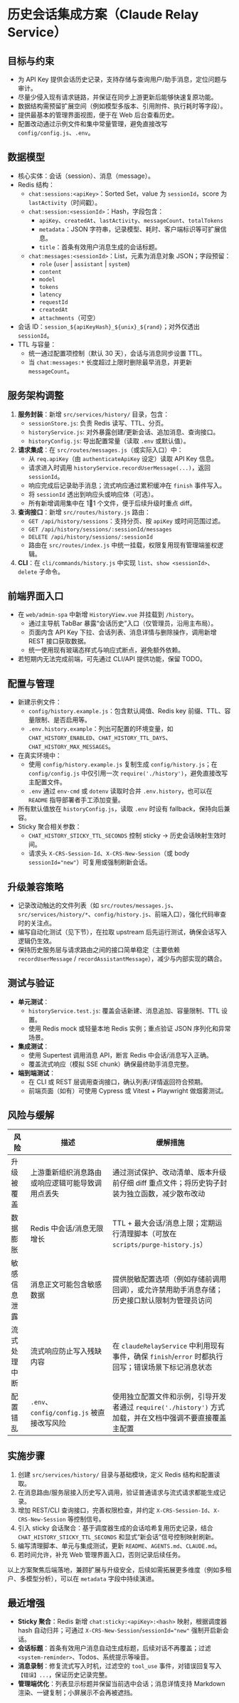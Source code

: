 # 历史会话集成方案（Claude Relay Service）

## 目标与约束
- 为 API Key 提供会话历史记录，支持存储与查询用户/助手消息，定位问题与审计。
- 尽量少侵入现有请求链路，并保证在同步上游更新后能够快速复原功能。
- 数据结构需预留扩展空间（例如模型多版本、引用附件、执行耗时等字段）。
- 提供最基本的管理界面视图，便于在 Web 后台查看历史。
- 配置改动通过示例文件和集中常量管理，避免直接改写 `config/config.js`、`.env`。

## 数据模型
- 核心实体：会话（session）、消息（message）。
- Redis 结构：
  - `chat:sessions:<apiKey>`：Sorted Set，value 为 `sessionId`，score 为 `lastActivity`（时间戳）。
  - `chat:session:<sessionId>`：Hash，字段包含：
    - `apiKey`、`createdAt`、`lastActivity`、`messageCount`、`totalTokens`
    - `metadata`：JSON 字符串，记录模型、耗时、客户端标识等可扩展信息。
    - `title`：首条有效用户消息生成的会话标题。
  - `chat:messages:<sessionId>`：List，元素为消息对象 JSON；字段预留：
    - `role` (`user` | `assistant` | `system`)
    - `content`
    - `model`
    - `tokens`
    - `latency`
    - `requestId`
    - `createdAt`
    - `attachments`（可空）
- 会话 ID：`session_${apiKeyHash}_${unix}_${rand}`；对外仅透出 `sessionId`。
- TTL 与容量：
  - 统一通过配置项控制（默认 30 天），会话与消息同步设置 TTL。
  - 当 `chat:messages:*` 长度超过上限时删除最早消息，并更新 `messageCount`。

## 服务架构调整
1. **服务封装**：新增 `src/services/history/` 目录，包含：
   - `sessionStore.js`: 负责 Redis 读写、TTL、分页。
   - `historyService.js`: 对外暴露创建/更新会话、追加消息、查询接口。
   - `historyConfig.js`: 导出配置常量（读取 `.env` 或默认值）。
2. **请求集成**：在 `src/routes/messages.js`（或实际入口）中：
   - 从 `req.apiKey`（由 `authenticateApiKey` 设定）读取 API Key 信息。
   - 请求进入时调用 `historyService.recordUserMessage(...)`，返回 `sessionId`。
   - 响应完成后记录助手消息；流式响应通过累积缓冲在 `finish` 事件写入。
   - 将 `sessionId` 透出到响应头或响应体（可选）。
   - 所有新增调用集中在 11 个文件，便于后续升级时重点 diff。
3. **查询接口**：新增 `src/routes/history.js` 路由：
   - `GET /api/history/sessions`：支持分页、按 `apiKey` 或时间范围过滤。
   - `GET /api/history/sessions/:sessionId/messages`
   - `DELETE /api/history/sessions/:sessionId`
   - 路由在 `src/routes/index.js` 中统一挂载，权限复用现有管理端鉴权逻辑。
4. **CLI**：在 `cli/commands/history.js` 中实现 `list`、`show <sessionId>`、`delete` 子命令。

## 前端界面入口
- 在 `web/admin-spa` 中新增 `HistoryView.vue` 并挂载到 `/history`。
  - 通过主导航 TabBar 暴露“会话历史”入口（仅管理员，沿用主布局）。
  - 页面内含 API Key 下拉、会话列表、消息详情与删除操作，调用新增 REST 接口获取数据。
  - 统一使用现有玻璃态样式与响应式断点，避免额外依赖。
- 若短期内无法完成前端，可先通过 CLI/API 提供功能，保留 TODO。

## 配置与管理
- 新建示例文件：
  - `config/history.example.js`：包含默认阈值、Redis key 前缀、TTL、容量限制、是否启用等。
  - `.env.history.example`：列出可配置的环境变量，如 `CHAT_HISTORY_ENABLED`、`CHAT_HISTORY_TTL_DAYS`、`CHAT_HISTORY_MAX_MESSAGES`。
- 在真实环境中：
  - 使用 `config/history.example.js` 复制生成 `config/history.js`；在 `config/config.js` 中仅引用一次 `require('./history')`，避免直接改写主配置文件。
  - `.env` 通过 `env-cmd` 或 `dotenv` 读取时合并 `.env.history`，也可以在 `README` 指导部署者手工添加变量。
- 所有默认值放在 `historyConfig.js`，读取 `.env` 时设有 fallback，保持向后兼容。
- Sticky 聚合相关参数：
  - `CHAT_HISTORY_STICKY_TTL_SECONDS` 控制 sticky → 历史会话映射生效时间。
  - 请求头 `X-CRS-Session-Id`、`X-CRS-New-Session`（或 body `sessionId="new"`）可复用或强制刷新会话。

## 升级兼容策略
- 记录改动触达的文件列表（如 `src/routes/messages.js`、`src/services/history/*`、`config/history.js`、前端入口），强化代码审查时的关注点。
- 编写自动化测试（见下节），在拉取 upstream 后先运行测试，确保会话写入逻辑仍生效。
- 保持历史服务层与请求路由之间的接口简单稳定（主要依赖 `recordUserMessage` / `recordAssistantMessage`），减少与内部实现的耦合。

## 测试与验证
- **单元测试**：
  - `historyService.test.js`: 覆盖会话新建、消息追加、容量限制、TTL 设置。
  - 使用 Redis mock 或轻量本地 Redis 实例；重点验证 JSON 序列化和异常场景。
- **集成测试**：
  - 使用 Supertest 调用消息 API，断言 Redis 中会话/消息写入正确。
  - 覆盖流式响应（模拟 SSE chunk）确保最终助手消息完整。
- **端到端测试**：
  - 在 CLI 或 REST 层调用查询接口，确认列表/详情返回符合预期。
  - 前端页面（如有）可使用 Cypress 或 Vitest + Playwright 做烟雾测试。

## 风险与缓解
| 风险 | 描述 | 缓解措施 |
|----|----|----|
| 升级被覆盖 | 上游重新组织消息路由或响应逻辑可能导致调用点丢失 | 通过测试保护、改动清单、版本升级前仔细 diff 重点文件；将历史钩子封装为独立函数，减少散布改动 |
| 数据膨胀 | Redis 中会话/消息无限增长 | TTL + 最大会话/消息上限；定期运行清理脚本（可放在 `scripts/purge-history.js`） |
| 敏感信息泄露 | 消息正文可能包含敏感数据 | 提供脱敏配置选项（例如存储前调用回调），或允许禁用助手消息存储；历史接口默认限制为管理员访问 |
| 流式处理中断 | 流式响应防止写入残缺内容 | 在 `claudeRelayService` 中利用现有事件，确保 `finish`/`error` 时都执行回写；错误场景下标记消息状态 |
| 配置错乱 | `.env`、`config/config.js` 被直接改写风险 | 使用独立配置文件和示例，引导开发者通过 `require('./history')` 方式加载，并在文档中强调不要直接覆盖主配置 |

## 实施步骤
1. 创建 `src/services/history/` 目录与基础模块，定义 Redis 结构和配置读取。
2. 在消息路由/服务层接入历史写入调用，验证普通请求与流式请求都能生成记录。
3. 增加 REST/CLI 查询接口，完善权限检查，并约定 `X-CRS-Session-Id`、`X-CRS-New-Session` 等控制信号。
4. 引入 sticky 会话聚合：基于调度器生成的会话哈希复用历史记录，结合 `CHAT_HISTORY_STICKY_TTL_SECONDS` 和显式“新会话”信号控制映射刷新。
5. 编写清理脚本、单元与集成测试，更新 `README`、`AGENTS.md`、`CLAUDE.md`。
6. 若时间允许，补充 Web 管理界面入口，否则记录后续任务。

以上方案聚焦后端落地，兼顾扩展与升级安全，后续如需拓展更多维度（例如多租户、多模型分析），可以在 `metadata` 字段中持续演进。

## 最近增强
- **Sticky 聚合**：Redis 新增 `chat:sticky:<apiKey>:<hash>` 映射，根据调度器 hash 自动归并；可通过 `X-CRS-New-Session`/`sessionId="new"` 强制开启新会话。
- **会话标题**：首条有效用户消息自动生成标题，后续对话不再覆盖；过滤 `<system-reminder>`、Todos、系统提示等噪音。
- **消息录制**：修复流式写入时机，过滤空的 `tool_use` 事件，对错误回复写入 `【错误】...`，保证历史记录完整。
- **管理端优化**：列表显示标题并保留当前选中会话；消息详情支持 Markdown 渲染、一键复制；小屏展示不会再被遮挡。

